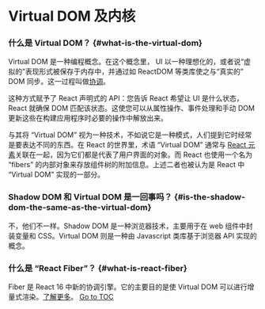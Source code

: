 
# Virtual DOM 及内核


### 什么是 Virtual DOM？ {#what-is-the-virtual-dom}

Virtual DOM 是一种编程概念。在这个概念里， UI 以一种理想化的，或者说“虚拟的”表现形式被保存于内存中，并通过如 ReactDOM 等类库使之与“真实的” DOM 同步。这一过程叫做[协调](./reconciliation.html)。

这种方式赋予了 React 声明式的 API：您告诉 React 希望让 UI 是什么状态，React 就确保 DOM 匹配该状态。这使您可以从属性操作、事件处理和手动 DOM 更新这些在构建应用程序时必要的操作中解放出来。

与其将 “Virtual DOM” 视为一种技术，不如说它是一种模式，人们提到它时经常是要表达不同的东西。在 React 的世界里，术语 “Virtual DOM” 通常与 [React 元素](./rendering-elements.html)关联在一起，因为它们都是代表了用户界面的对象。而 React 也使用一个名为 “fibers” 的内部对象来存放组件树的附加信息。上述二者也被认为是 React 中 “Virtual DOM” 实现的一部分。

### Shadow DOM 和 Virtual DOM 是一回事吗？ {#is-the-shadow-dom-the-same-as-the-virtual-dom}

不，他们不一样。Shadow DOM 是一种浏览器技术，主要用于在 web 组件中封装变量和 CSS。Virtual DOM 则是一种由 Javascript 类库基于浏览器 API 实现的概念。

### 什么是 “React Fiber”？ {#what-is-react-fiber}

Fiber 是 React 16 中新的协调引擎。它的主要目的是使 Virtual DOM 可以进行增量式渲染。[了解更多](https://github.com/acdlite/react-fiber-architecture)。
<span style="float: footnote;"><a href="./index.html#toc">Go to TOC</a></span>
